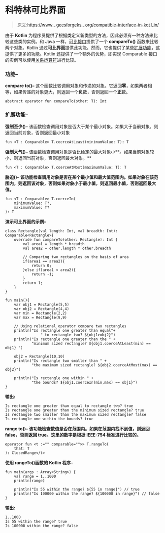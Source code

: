 # 科特林可比界面

> 原文:[https://www . geesforgeks . org/compatible-interface-in-kot Lin/](https://www.geeksforgeeks.org/comparable-interface-in-kotlin/)

由于 **Kotlin** 为程序员提供了根据类定义新类型的方法，因此必须有一种方法来比较这些类的实例。和 Java 一样，[可比接口](https://www.geeksforgeeks.org/comparable-vs-comparator-in-java/)提供了一个 **compareTo()** 函数来比较两个对象。Kotlin 通过**可比界面**提供此功能。然而，它也提供了某些[扩展功能](https://www.geeksforgeeks.org/kotlin-extension-function/)，这提供了更多的功能。Kotlin 还提供了一个额外的优势，即实现 Comparable 接口的实例可以使用[关系运算符](https://www.geeksforgeeks.org/kotlin-operators/)进行比较。

### 功能–

**compare to()–**
这个函数比较调用对象和传递的对象。它返回**零**，如果两者相等，如果传递的对象更大，则返回一个**负**数，否则返回一个**正**数。

```
abstract operator fun compareTo(other: T): Int

```

### 扩展功能–

**强制至少()–**
该函数检查调用对象是否大于某个最小对象。如果大于当前对象，则返回当前对象，否则返回最小对象

```
fun <T : Comparable> T.coerceAtLeast(minimumValue: T): T

```

**强制大气()–**
该函数检查调用对象是否比给定的最大对象小**。如果当前对象较小，则返回当前对象，否则返回最大对象。**

```
fun <T : Comparable> T.coerceAtMost(maximumValue: T): T 
```

****胁迫()–**
该功能检查调用对象是否在某个**最小值**和**最大值**范围内。如果对象在该范围内，则返回该对象，否则如果对象小于最小值，则返回最小值，否则返回最大值。**

```
fun <T : Comparable> T.coerceIn(
    minimumValue: T?, 
    maximumValue: T?
): T 
```

****演示可比界面的示例–****

```
class Rectangle(val length: Int, val breadth: Int): Comparable<Rectangle>{
    override fun compareTo(other: Rectangle): Int {
        val area1 = length * breadth
        val area2 = other.length * other.breadth

        // Comparing two rectangles on the basis of area
        if(area1 == area2){
            return 0;
        }else if(area1 < area2){
            return -1;
        }
        return 1;
    }
}

fun main(){
    var obj1 = Rectangle(5,5)
    var obj2 = Rectangle(4,4)
    var min = Rectangle(2,2)
    var max = Rectangle(9,9)

    // Using relational operator compare two rectangles
    println("Is rectangle one greater than equal"+
                " to rectangle two? ${obj1>obj2}")
    println("Is rectangle one greater than the " +
            "minimum sized rectangle? ${obj1.coerceAtLeast(min) == obj1} ")

    obj2 = Rectangle(10,10)
    println("Is rectangle two smaller than " +
            "the maximum sized rectangle? ${obj2.coerceAtMost(max) == obj2}")

    println("Is rectangle one within " +
            "the bounds? ${obj1.coerceIn(min,max) == obj1}")
}
```

****输出:****

```
Is rectangle one greater than equal to rectangle two? true
Is rectangle one greater than the minimum sized rectangle? true 
Is rectangle two smaller than the maximum sized rectangle? false
Is rectangle one within the bounds? true 
```

****range to()–**
该功能检查数值是否在范围内。如果在范围内找不到值，则返回 false，否则返回 true。这里的数字是根据 IEEE-754 标准进行比较的。**

```
operator fun <t :="" comparable="">> T.rangeTo(
    that: T
): ClosedRange</t>
```

****使用 rangeTo()函数的 Kotlin 程序–****

```
fun main(args : Array<String>) {
    val range = 1..1000
    println(range)

    println("Is 55 within the range? ${55 in range}") // true
    println("Is 100000 within the range? ${100000 in range}") // false
}
```

****输出:****

```
1..1000
Is 55 within the range? true
Is 100000 within the range? false 
```